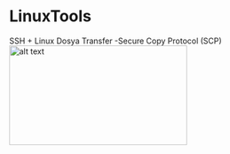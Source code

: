 # LinuxTools

SSH + Linux Dosya Transfer -Secure Copy Protocol (SCP)
<img src="http://url/to/img.png](https://raw.githubusercontent.com/theguler0x/LinuxTools-v2/main/ssh_tools.PNG" alt="alt text" width="320" height="180">
